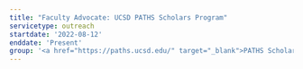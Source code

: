 ```yaml
---
title: "Faculty Advocate: UCSD PATHS Scholars Program"
servicetype: outreach
startdate: '2022-08-12'
enddate: 'Present'
group: '<a href="https://paths.ucsd.edu/" target="_blank">PATHS Scholars Program</a>, <a href="https://ucsd.edu/" target="_blank">UC San Diego</a>'
---
```

